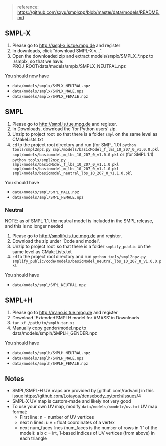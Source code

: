 
> reference: https://github.com/sxyu/smplxpp/blob/master/data/models/README.md
## SMPL-X
1. Please go to http://smpl-x.is.tue.mpg.de and register
2. In downloads, click "download SMPL-X v...".
3. Open the downloaded zip and extract models/smplx/SMPLX_*.npz to ./smplx, so that we have: PROJ_ROOT/data/models/smplx/SMPLX_NEUTRAL.npz

You should now have
- `data/models/smplx/SMPLX_NEUTRAL.npz`
- `data/models/smplx/SMPLX_MALE.npz`
- `data/models/smplx/SMPLX_FEMALE.npz`

## SMPL
1. Please go to http://smpl.is.tue.mpg.de and register.
2. In Downloads, download the 'for Python users' zip.
3. Unzip to project root, so that there is a folder `smpl` on the same level as CMakeLists.txt
4. `cd` to the project root directory and run
 (for SMPL 1.0) `python tools/smpl2npz.py smpl/models/basicModel_f_lbs_10_207_0_v1.0.0.pkl smpl/models/basicmodel_m_lbs_10_207_0_v1.0.0.pkl` or
 (for SMPL 1.1) `python tools/smpl2npz.py smpl/models/basicModel_f_lbs_10_207_0_v1.1.0.pkl smpl/models/basicmodel_m_lbs_10_207_0_v1.1.0.pkl smpl/models/basicmodel_neutral_lbs_10_207_0_v1.1.0.pkl`

You should have
- `data/models/smpl/SMPL_MALE.npz`
- `data/models/smpl/SMPL_FEMALE.npz`

### Neutral
NOTE: as of SMPL 1.1, the neutral model is included in the SMPL release, and this is no longer needed

1. Please go to http://smplify.is.tue.mpg.de and register.
2. Download the zip under 'Code and model'.
3. Unzip to project root, so that there is a folder `smplify_public` on the same level as CMakeLists.txt
4. `cd` to the project root directory and run `python tools/smpl2npz.py smplify_public/code/models/basicModel_neutral_lbs_10_207_0_v1.0.0.pkl`

You should have
- `data/models/smpl/SMPL_NEUTRAL.npz`

## SMPL+H
1. Please go to http://mano.is.tue.mpg.de and register
2. Download 'Extended SMPLH model for AMASS' in Downloads
3. `tar xf /path/to/smplh.tar.xz`
4. Manually copy gender/model.npz to data/models/smplh/SMPLH_GENDER.npz

You should have
- `data/models/smplh/SMPLH_NEUTRAL.npz`
- `data/models/smplh/SMPLH_MALE.npz`
- `data/models/smplh/SMPLH_FEMALE.npz`

## Notes
- SMPL/SMPL-H UV maps are provided by [github.com/radvani] in this issue
  https://github.com/Lotayou/densebody_pytorch/issues/4
- SMPL-X UV map is custom-made and likely not very good
- To use your own UV map, modify `data/models/<model>/uv.txt` UV map format:
    - First line: n = number of UV vertices
    - next n lines: u v = float coordinates of a vertex
    - next num_faces lines (num_faces is the number of rows in 'f' of the model):
      a b c = int, 1-based indices of UV vertices (from above) in each triangle
